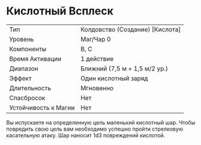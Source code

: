 
# Кислотный Всплеск

| | |
|---|---|
|Тип|Колдовство (Создание) [Кислота]|
|Уровень| Маг/Чар 0|
|Компоненты| В, С|
|Время Активации| 1 действие|
|Диапазон| Ближний (7,5 м + 1,5 м/2 ур.)|
|Эффект| Один кислотный заряд|
|Длительность| Мгновенно|
|Спасбросок| Нет|
|Устойчивость к Магии| Нет|

Вы испускаете на определенную цель
маленький кислотный шар. Чтобы повредить свою цель вам необходимо
успешно пройти стрелковую касательную атаку. Шар наносит 1d3 повреждений кислотой.